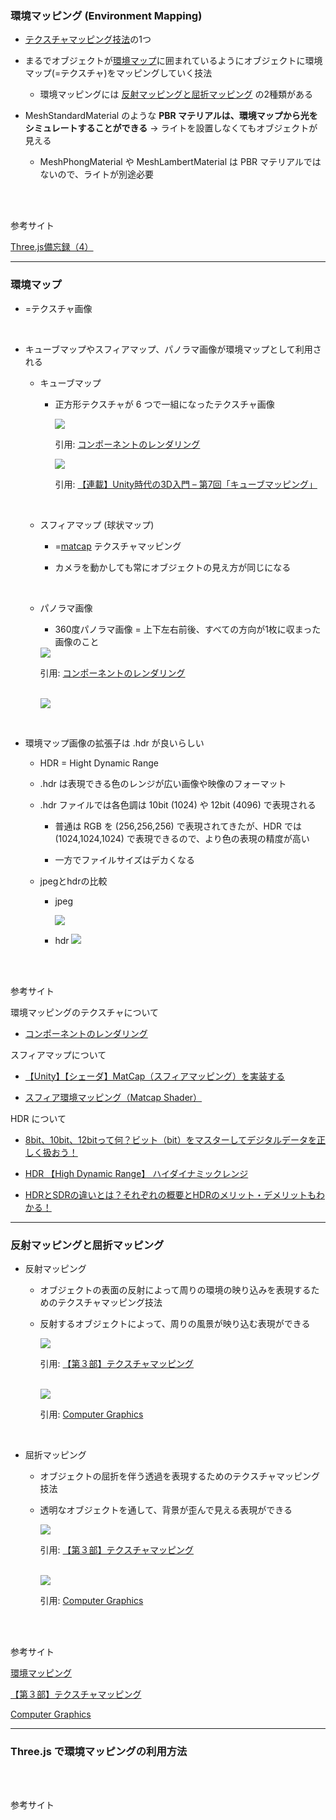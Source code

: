 ### 環境マッピング (Environment Mapping)

- [テクスチャマッピング技法](../10/Textures.md#テクスチャーマッピング技法の種類)の1つ

- まるでオブジェクトが[環境マップ](#環境マップ)に囲まれているようにオブジェクトに環境マップ(=テクスチャ)をマッピングしていく技法

    - 環境マッピングには [反射マッピングと屈折マッピング](#反射マッピングと屈折マッピング) の2種類がある

- MeshStandardMaterial のような **PBR マテリアルは、環境マップから光をシミュレートすることができる** → ライトを設置しなくてもオブジェクトが見える

    - MeshPhongMaterial や MeshLambertMaterial は PBR マテリアルではないので、ライトが別途必要

<br>
<br>

参考サイト

[Three.js備忘録（4）](https://koro-koro.com/threejs-no4/)

---

### 環境マップ

- =テクスチャ画像

<br>

- キューブマップやスフィアマップ、パノラマ画像が環境マップとして利用される

    - キューブマップ
        - 正方形テクスチャが 6 つで一組になったテクスチャ画像

            <img src="./img/Cube-Map_1.png" />

            引用: [コンポーネントのレンダリング](https://docs.unity3d.com/ja/2018.4/Manual/class-Cubemap.html)

            <img src="./img/Cube-Map_2.png.webp" />

            引用: [【連載】Unity時代の3D入門 – 第7回「キューブマッピング」](https://blog.applibot.co.jp/2017/11/20/tutorial-for-unity-3d-7/)

    <br>

    - スフィアマップ (球状マップ)

        - =[matcap](./Material.md#meshmatcapmaterial) テクスチャマッピング

        - カメラを動かしても常にオブジェクトの見え方が同じになる
    
    <br>

    - パノラマ画像

        - 360度パノラマ画像 = 上下左右前後、すべての方向が1枚に収まった画像のこと

        <img src="./img/Panorama-Map_2.png" />

        引用: [コンポーネントのレンダリング](https://docs.unity3d.com/ja/2018.4/Manual/class-Cubemap.html)

        <br>

        <img src="./img/Panorama-Map_1.png" />

<br>

- 環境マップ画像の拡張子は .hdr が良いらしい
    
    - HDR = Hight Dynamic Range

    - .hdr は表現できる色のレンジが広い画像や映像のフォーマット

    - .hdr ファイルでは各色調は 10bit (1024) や 12bit (4096) で表現される

        - 普通は RGB を (256,256,256) で表現されてきたが、HDR では (1024,1024,1024) で表現できるので、より色の表現の精度が高い

        - 一方でファイルサイズはデカくなる

    - jpegとhdrの比較

        - jpeg

            <img src="./img/Panorama-jpeg_1.png" />

        - hdr
            <img src="./img/Panorama-Map_1.png" />
<br>
<br>

参考サイト

環境マッピングのテクスチャについて
- [コンポーネントのレンダリング](https://docs.unity3d.com/ja/2018.4/Manual/class-Cubemap.html)

スフィアマップについて
- [【Unity】【シェーダ】MatCap（スフィアマッピング）を実装する](https://light11.hatenadiary.com/entry/2018/06/14/231424)

- [スフィア環境マッピング（Matcap Shader）](https://wgld.org/d/webgl/w089.html)

HDR について
- [8bit、10bit、12bitって何？ビット（bit）をマスターしてデジタルデータを正しく扱おう！](https://note.com/cinergia3c/n/n7c1c846edb94#bf29753b-51ba-4d41-a7cf-1122870cc9a5)

- [HDR 【High Dynamic Range】 ハイダイナミックレンジ](https://e-words.jp/w/HDR.html)

- [HDRとSDRの違いとは？それぞれの概要とHDRのメリット・デメリットもわかる！](https://www.splashtop.co.jp/knowhow/51/)

---

### 反射マッピングと屈折マッピング

- 反射マッピング

    - オブジェクトの表面の反射によって周りの環境の映り込みを表現するためのテクスチャマッピング技法

    - 反射するオブジェクトによって、周りの風景が映り込む表現ができる

        <img src="./img/Reflection-Mapping_1.png" />

        引用: [【第３部】テクスチャマッピング](https://www.natural-science.or.jp/WebGL/hajimekata/workshop3.html#/)

        <br>

        <img src="./img/Reflection-Mapping_2.png" />

        引用: [Computer Graphics](https://user.numazu-ct.ac.jp/~fujio/personal/jp/kougi/zukei/slide/mapping.pdf)

<br>

- 屈折マッピング

    - オブジェクトの屈折を伴う透過を表現するためのテクスチャマッピング技法

    - 透明なオブジェクトを通して、背景が歪んで見える表現ができる

        <img src="./img/Refraction-Mapping_1.png" />

        引用: [【第３部】テクスチャマッピング](https://www.natural-science.or.jp/WebGL/hajimekata/workshop3.html#/)

        <br>

        <img src="./img/Refraction-Mapping_2.png" />

        引用: [Computer Graphics](https://user.numazu-ct.ac.jp/~fujio/personal/jp/kougi/zukei/slide/mapping.pdf)

<br>
<br>

参考サイト

[環境マッピング](https://ja.wikipedia.org/wiki/環境マッピング)

[【第３部】テクスチャマッピング](https://www.natural-science.or.jp/WebGL/hajimekata/workshop3.html#/)

[Computer Graphics](https://user.numazu-ct.ac.jp/~fujio/personal/jp/kougi/zukei/slide/mapping.pdf)

---

### Three.js で環境マッピングの利用方法


<br>
<br>

参考サイト
